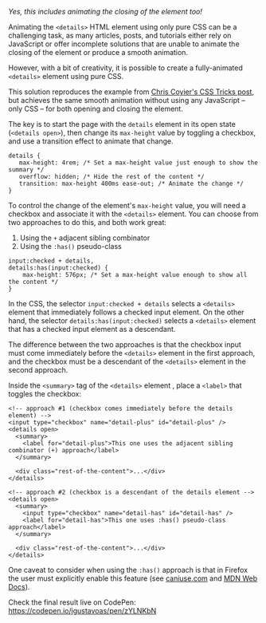 _Yes, this includes animating the closing of the element too!_

Animating the `<details>` HTML element using only pure CSS can be a challenging task, as many articles, posts, and tutorials either rely on JavaScript or offer incomplete solutions that are unable to animate the closing of the element or produce a smooth animation.

However, with a bit of creativity, it is possible to create a fully-animated `<details>` element using pure CSS.

This solution reproduces the example from [Chris Coyier's CSS Tricks post](https://css-tricks.com/how-to-animate-the-details-element/), but achieves the same smooth animation without using any JavaScript – only CSS – for both opening and closing the element.

The key is to start the page with the `details` element in its open state (`<details open>`), then change its `max-height` value by toggling a checkbox, and use a transition effect to animate that change.
```
details {
   max-height: 4rem; /* Set a max-height value just enough to show the summary */
   overflow: hidden; /* Hide the rest of the content */
   transition: max-height 400ms ease-out; /* Animate the change */
}
```

To control the change of the element's `max-height` value, you will need a checkbox and associate it with the `<details>` element. You can choose from two approaches to do this, and both work great:

1. Using the `+` adjacent sibling combinator
2. Using the `:has()` pseudo-class
```
input:checked + details,
details:has(input:checked) {
    max-height: 576px; /* Set a max-height value enough to show all the content */
}
```
In the CSS, the selector `input:checked + details` selects a `<details>` element that immediately follows a checked input element. On the other hand, the selector `details:has(input:checked)` selects a `<details>` element that has a checked input element as a descendant.

The difference between the two approaches is that the checkbox input must come immediately before the `<details>` element in the first approach, and the checkbox must be a descendant of the `<details>` element in the second approach.

Inside the `<summary>` tag of the `<details>` element , place a `<label>` that toggles the checkbox:

```
<!-- approach #1 (checkbox comes immediately before the details element) -->
<input type="checkbox" name="detail-plus" id="detail-plus" />
<details open>
  <summary>
    <label for="detail-plus">This one uses the adjacent sibling combinator (+) approach</label>
  </summary>

  <div class="rest-of-the-content">...</div>
</details>

<!-- approach #2 (checkbox is a descendant of the details element -->
<details open>
  <summary>
    <input type="checkbox" name="detail-has" id="detail-has" />
    <label for="detail-has">This one uses :has() pseudo-class approach</label>
  </summary>

  <div class="rest-of-the-content">...</div>
</details>
```

One caveat to consider when using the `:has()` approach is that in Firefox the user must explicitly enable this feature (see [caniuse.com](https://caniuse.com/css-has) and [MDN Web Docs](https://developer.mozilla.org/en-US/docs/Web/CSS/:has#browser_compatibility)).

Check the final result live on CodePen: https://codepen.io/jgustavoas/pen/zYLNKbN
